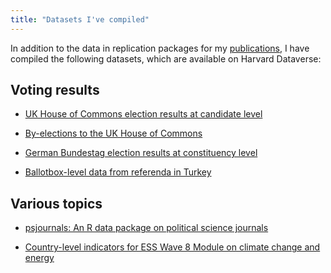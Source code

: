 ```yaml
---
title: "Datasets I've compiled"
---
```


In addition to the data in replication packages for my [publications](/publications/),
I have compiled the following datasets, which are available on Harvard Dataverse:

## Voting results

- <a href="https://doi.org/10.7910/DVN/S83HOA" target="_blank">UK House of Commons election results at candidate level</a>

- <a href="https://doi.org/10.7910/DVN/KN5Y7V" target="_blank">By-elections to the UK House of Commons</a>
 
- <a href="https://doi.org/10.7910/DVN/S1M6SA" target="_blank">German Bundestag election results at constituency level</a>

- <a href="https://doi.org/10.7910/DVN/172EBB" target="_blank">Ballotbox-level data from referenda in Turkey</a>
  
## Various topics

- <a href="https://doi.org/10.7910/DVN/UENCQA" target="_blank">psjournals: An R data package on political science journals</a>

- <a href="https://doi.org/10.7910/DVN/1BPAAI" target="_blank">Country-level indicators for ESS Wave 8 Module on climate change and energy</a>


